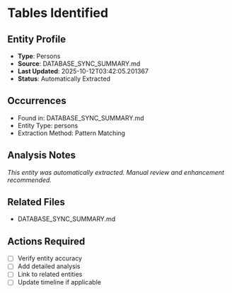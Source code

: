 # Tables Identified

## Entity Profile
- **Type**: Persons
- **Source**: DATABASE_SYNC_SUMMARY.md
- **Last Updated**: 2025-10-12T03:42:05.201367
- **Status**: Automatically Extracted

## Occurrences
- Found in: DATABASE_SYNC_SUMMARY.md
- Entity Type: persons
- Extraction Method: Pattern Matching

## Analysis Notes
*This entity was automatically extracted. Manual review and enhancement recommended.*

## Related Files
- DATABASE_SYNC_SUMMARY.md

## Actions Required
- [ ] Verify entity accuracy
- [ ] Add detailed analysis
- [ ] Link to related entities
- [ ] Update timeline if applicable
